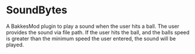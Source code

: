 # SoundBytes

A BakkesMod plugin to play a sound when the user hits a ball. The user provides the sound via file path. If the user hits the ball, and the balls speed is greater than the minimum speed the user entered, the sound will be played.
